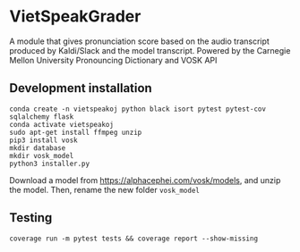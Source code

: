 # VietSpeakGrader
A module that gives pronunciation score based on the audio transcript produced by Kaldi/Slack and the model transcript. Powered by the Carnegie Mellon University Pronouncing Dictionary and VOSK API

## Development installation
```
conda create -n vietspeakoj python black isort pytest pytest-cov sqlalchemy flask
conda activate vietspeakoj
sudo apt-get install ffmpeg unzip
pip3 install vosk
mkdir database
mkdir vosk_model
python3 installer.py
```

Download a model from https://alphacephei.com/vosk/models, and unzip the model. Then, rename the new folder `vosk_model`
## Testing
```
coverage run -m pytest tests && coverage report --show-missing
```

